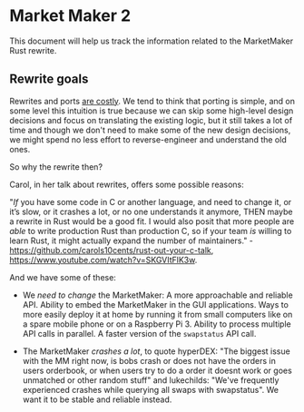 # Market Maker 2

This document will help us track the information related to the MarketMaker Rust rewrite.

## Rewrite goals

Rewrites and ports
[are costly](http://nibblestew.blogspot.com/2017/04/why-dont-you-just-rewrite-it-in-x.html).
We tend to think that porting is simple, and on some level this intuition is true
because we can skip some high-level design decisions and focus on translating the existing logic,
but it still takes a lot of time
and though we don't need to make some of the new design decisions,
we might spend no less effort to reverse-engineer and understand the old ones.

So why the rewrite then?

Carol, in her talk about rewrites, offers some possible reasons:

"*If* you have some code in C or another language, and need to change it, or it’s slow, or it crashes a
lot, or no one understands it anymore, THEN maybe a rewrite in Rust would be a good fit.
I would also posit that more people are *able* to write production Rust than production C, so if your
team *is* willing to learn Rust, it might actually expand the number of
maintainers." - https://github.com/carols10cents/rust-out-your-c-talk, https://www.youtube.com/watch?v=SKGVItFlK3w.

And we have some of these:

* We *need to change* the MarketMaker:
A more approachable and reliable API.
Ability to embed the MarketMaker in the GUI applications.
Ways to more easily deploy it at home by running it from small computers like on a spare mobile phone or on a Raspberry Pi 3.
Ability to process multiple API calls in parallel.
A faster version of the `swapstatus` API call.

* The MarketMaker *crashes a lot*,
to quote hyperDEX: "The biggest issue with the MM right now, is bobs crash or does not have the orders in users orderbook, or when users try to do a order it doesnt work or goes unmatched or other random stuff"
and lukechilds: "We've frequently experienced crashes while querying all swaps with swapstatus".
We want it to be stable and reliable instead.
